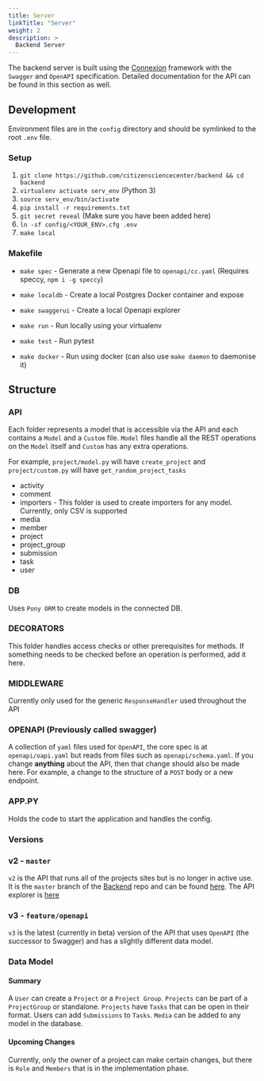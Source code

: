 ```yaml
---
title: Server
linkTitle: "Server"
weight: 2
description: >
  Backend Server
---
```


The backend server is built using the [Connexion](https://github.com/zalando/connexion) framework with the `Swagger` and `OpenAPI` specification. Detailed documentation for the API can be found in this section as well.

## Development

Environment files are in the `config` directory and should be symlinked to the root `.env` file. 

### Setup

1. `git clone https://github.com/citizensciencecenter/backend && cd backend`
2. `virtualenv activate serv_env` (Python 3)
3. `source serv_env/bin/activate`
4. `pip install -r requirements.txt`
5. `git secret reveal` (Make sure you have been added here)
6. `ln -sf config/<YOUR_ENV>.cfg .env`
7. `make local`

### Makefile

* `make spec` - Generate a new Openapi file to `openapi/cc.yaml` (Requires speccy, `npm i -g speccy`)

* `make localdb` - Create a local Postgres Docker container and expose

* `make swaggerui` - Create a local Openapi explorer

* `make run` - Run locally using your virtualenv

* `make test` - Run pytest

* `make docker` - Run using docker (can also use `make daemon` to daemonise it)

## Structure

### API

Each folder represents a model that is accessible via the API and each contains a `Model` and a `Custom` file. `Model` files handle all the REST operations on the `Model` itself and `Custom` has any extra operations.

For example, `project/model.py` will have `create_project` and `project/custom.py` will have  `get_random_project_tasks`

* activity
* comment
* importers - This folder is used to create importers for any model. Currently, only CSV is supported
* media
* member
* project
* project_group
* submission
* task
* user

### DB

Uses `Pony ORM` to create models in the connected DB.

### DECORATORS

This folder handles access checks or other prerequisites for methods. If something needs to be checked before an operation is performed, add it here.

### MIDDLEWARE

Currently only used for the generic `ResponseHandler` used throughout the API

### OPENAPI (Previously called swagger)

A collection of `yaml` files used for `OpenAPI`, the core spec is at `openapi/oapi.yaml` but reads from files such as `openapi/schema.yaml`. If you change **anything** about the API, then that change should also be made here. For example, a change to the structure of a `POST` body or a new endpoint.

### APP.PY

Holds the code to start the application and handles the config.

### Versions

### v2 - `master`

`v2` is the API that runs all of the projects sites but is no longer in active use. It is the `master` branch of the [Backend](https://github.com/citizensciencecenter/backend) repo and can be found [here](https://api.citizenscience.ch/api/v2/swagger.json). The API explorer is [here](https://api.citizenscience.ch/explorer)

### v3 - `feature/openapi`

`v3` is the latest (currently in beta) version of the API that uses `OpenAPI` (the successor to Swagger) and has a slightly different data model.

### Data Model

#### Summary

A `User` can create a `Project` or a `Project Group`. `Projects` can be part of a `ProjectGroup` or standalone. `Projects` have `Tasks` that can be open in their format. Users can add `Submissions` to `Tasks`.
`Media` can be added to any model in the database. 

#### Upcoming Changes

Currently, only the owner of a project can make certain changes, but there is `Role` and `Members` that is in the implementation phase.


